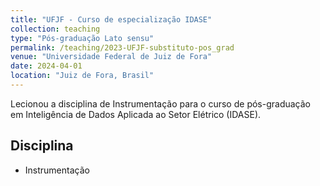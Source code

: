 ```yaml
---
title: "UFJF - Curso de especialização IDASE"
collection: teaching
type: "Pós-graduação Lato sensu"
permalink: /teaching/2023-UFJF-substituto-pos_grad
venue: "Universidade Federal de Juiz de Fora"
date: 2024-04-01
location: "Juiz de Fora, Brasil"
---
```


Lecionou a disciplina de Instrumentação para o curso de pós-graduação em Inteligência de Dados Aplicada ao Setor Elétrico (IDASE).

Disciplina
---
* Instrumentação
